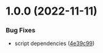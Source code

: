 # 1.0.0 (2022-11-11)


### Bug Fixes

* script dependencies ([4e39c99](https://github.com/Redpenguine/Windows-Service/commit/4e39c9957c0360807a0ded21f8fd45803c8b385c))

